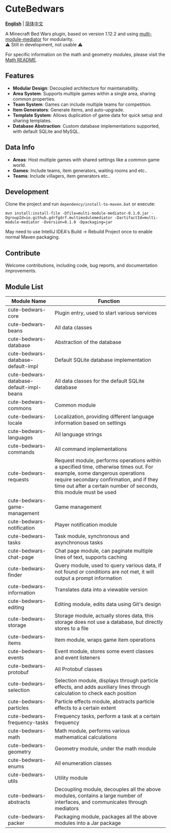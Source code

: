 # CuteBedwars
**[English](https://github.com/gdrfgdrf/CuteBedwars/blob/dev/README.md)** | [简体中文](https://github.com/gdrfgdrf/CuteBedwars/blob/dev/README_chinese.md) 

A Minecraft Bed Wars plugin,
based on version 1.12.2
and using [multi-module-mediator](https://github.com/gdrfgdrf/multi-module-mediator) for modularity.  
⚠ Still in development, not usable ⚠

For specific information on the math and geometry modules, please visit the [Math README](https://github.com/gdrfgdrf/CuteBedwars/blob/dev/math/math-readme.md).

## Features

- **Modular Design**: Decoupled architecture for maintainability.
- **Area System**: Supports multiple games within a single area, sharing common properties.
- **Team System**: Games can include multiple teams for competition.
- **Item Generators**: Generate items, and auto-upgrade.
- **Template System**: Allows duplication of game data for quick setup and sharing templates.
- **Database Abstraction**: Custom database implementations supported, with default SQLite and MySQL.

## Data Info

- **Areas**: Host multiple games with shared settings like a common game world.
- **Games**: Include teams, item generators, waiting rooms and etc..
- **Teams**: Include villagers, item generators etc..

## Development

Clone the project and run `dependency/install-to-maven.bat` or execute:
```shell
mvn install:install-file -Dfile=multi-module-mediator-0.1.0.jar -DgroupId=io.github.gdrfgdrf.multimodulemediator -DartifactId=multi-module-mediator -Dversion=0.1.0 -Dpackaging=jar
```
May need to use IntelliJ IDEA's Build → Rebuild Project once to enable normal Maven packaging.

## Contribute

Welcome contributions, including code, bug reports, and documentation improvements.

Module List
-----------------

| Module Name                              | Function                                                                                                                                                                                                                                  |
|------------------------------------------|-------------------------------------------------------------------------------------------------------------------------------------------------------------------------------------------------------------------------------------------|
| cute-bedwars-core                        | Plugin entry, used to start various services                                                                                                                                                                                              |  
| cute-bedwars-beans                       | All data classes                                                                                                                                                                                                                          |  
| cute-bedwars-database                    | Abstraction of the database                                                                                                                                                                                                               |
| cute-bedwars-database-default-impl       | Default SQLite database implementation                                                                                                                                                                                                    |
| cute-bedwars-database-default-impl-beans | All data classes for the default SQLite database                                                                                                                                                                                          |
| cute-bedwars-commons                     | Common module                                                                                                                                                                                                                             |
| cute-bedwars-locale                      | Localization, providing different language information based on settings                                                                                                                                                                  |
| cute-bedwars-languages                   | All language strings                                                                                                                                                                                                                      |
| cute-bedwars-commands                    | All command implementations                                                                                                                                                                                                               |
| cute-bedwars-requests                    | Request module, performs operations within a specified time, otherwise times out. For example, some dangerous operations require secondary confirmation, and if they time out after a certain number of seconds, this module must be used |
| cute-bedwars-game-management             | Game management                                                                                                                                                                                                                           |
| cute-bedwars-notification                | Player notification module                                                                                                                                                                                                                |
| cute-bedwars-tasks                       | Task module, synchronous and asynchronous tasks                                                                                                                                                                                           |
| cute-bedwars-chat-page                   | Chat page module, can paginate multiple lines of text, supports caching                                                                                                                                                                   |
| cute-bedwars-finder                      | Query module, used to query various data, if not found or conditions are not met, it will output a prompt information                                                                                                                     |
| cute-bedwars-information                 | Translates data into a viewable version                                                                                                                                                                                                   |
| cute-bedwars-editing                     | Editing module, edits data using Git's design                                                                                                                                                                                             |
| cute-bedwars-storage                     | Storage module, actually stores data, this storage does not use a database, but directly stores to a file                                                                                                                                 |
| cute-bedwars-items                       | Item module, wraps game item operations                                                                                                                                                                                                   |
| cute-bedwars-events                      | Event module, stores some event classes and event listeners                                                                                                                                                                               |
| cute-bedwars-protobuf                    | All Protobuf classes                                                                                                                                                                                                                      |
| cute-bedwars-selection                   | Selection module, displays through particle effects, and adds auxiliary lines through calculation to check each position                                                                                                                  |
| cute-bedwars-particles                   | Particle effects module, abstracts particle effects to a certain extent                                                                                                                                                                   |
| cute-bedwars-frequency-tasks             | Frequency tasks, perform a task at a certain frequency                                                                                                                                                                                    |
| cute-bedwars-math                        | Math module, performs various mathematical calculations                                                                                                                                                                                   |
| cute-bedwars-geometry                    | Geometry module, under the math module                                                                                                                                                                                                    |
| cute-bedwars-enums                       | All enumeration classes                                                                                                                                                                                                                   |
| cute-bedwars-utils                       | Utility module                                                                                                                                                                                                                            |
| cute-bedwars-abstracts                   | Decoupling module, decouples all the above modules, contains a large number of interfaces, and communicates through mediators                                                                                                             |
| cute-bedwars-packer                      | Packaging module, packages all the above modules into a Jar package                                                                                                                                                                       |